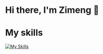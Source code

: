 # Hi there, I'm Zimeng 👋

# My skills

[![My Skills](https://skillicons.dev/icons?i=java,python,javascript,mysql,mongodb,html,css,bootstrap,androidstudio,git,postman,ubuntu,aws,figma,windows,linux&perline=8)](https://skillicons.dev)

